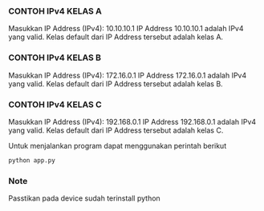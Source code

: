 ### CONTOH IPv4 KELAS A

Masukkan IP Address (IPv4): 10.10.10.1
IP Address 10.10.10.1 adalah IPv4 yang valid.
Kelas default dari IP Address tersebut adalah kelas A.

### CONTOH IPv4 KELAS B

Masukkan IP Address (IPv4): 172.16.0.1
IP Address 172.16.0.1 adalah IPv4 yang valid.
Kelas default dari IP Address tersebut adalah kelas B.

### CONTOH IPv4 KELAS C

Masukkan IP Address (IPv4): 192.168.0.1
IP Address 192.168.0.1 adalah IPv4 yang valid.
Kelas default dari IP Address tersebut adalah kelas C.

Untuk menjalankan program dapat menggunakan perintah berikut

```bash
python app.py
```

### Note
Passtikan pada device sudah terinstall python
